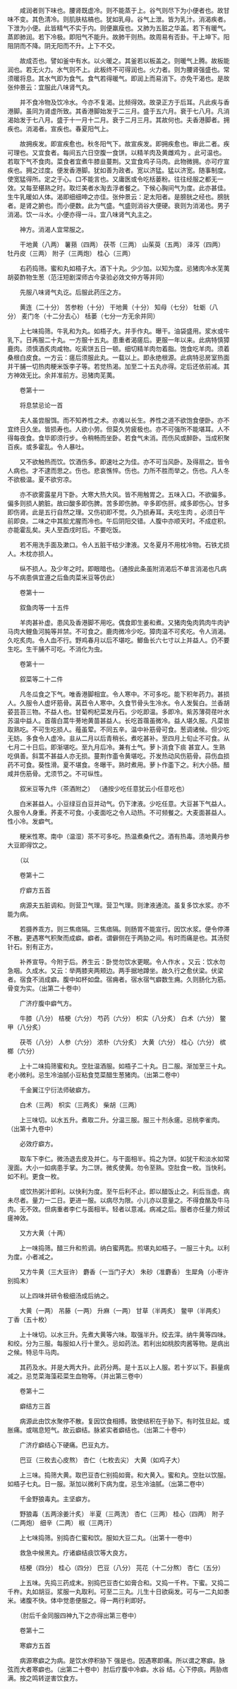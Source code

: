 <!-- { "loadSidebar": true } -->
　　咸润者则下味也。腰肾既虚冷。则不能蒸于上。谷气则尽下为小便者也。故甘味不变。其色清冷。则肌肤枯槁也。犹如乳母。谷气上泄。皆为乳汁。消渴疾者。下泄为小便。此皆精气不实于内。则便羸瘦也。又肺为五脏之华盖。若下有暖气。蒸即肺润。若下冷极。即阳气不能升。故肺干则热。故周易有否卦。干上坤下。阳阻阴而不降。阴无阳而不升。上下不交。

　　故成否也。譬如釜中有水。以火暖之。其釜若以板盖之。则暖气上腾。故板能润也。若无火力。水气则不上。此板终不可得润也。火力者。则为腰肾强盛也。常须暖将息。其水气即为食气。食气若得暖气。即润上而易消下。亦免干渴也。是故张仲景云：宜服此八味肾气丸。

　　并不食冷物及饮冷水。今亦不复渴。比频得效。故录正方于后耳。凡此疾与香港脚。虽同为肾虚所致。其香港脚始发于二三月。盛于五六月。衰于七八月。凡消渴始发于七八月。盛于十一月十二月。衰于二月三月。其故何也。夫香港脚者。拥疾也。消渴者。宣疾也。春夏阳气上。

　　故拥疾发。即宣疾愈也。秋冬阳气下。故宣疾发。即拥疾愈也。审此二者。疾可理也。又宜食者。每间五六日空腹一食饼。以精羊肉及黄雌鸡为 。此可温也。若取下气不食肉。菜食者宜煮牛膝韭蔓荆。又宜食鸡子马肉。此物微拥。亦可疗宣疾也。拥之过度。便发香港脚。犹如善为政者。宽以济猛。猛以济宽。随事制度。使宽猛得所。定之于心。口不能言也。又庸医或令吃栝蒌粉。往往经服之都无一效。又每至椹熟之时。取烂美者水淘去浮者餐之。下候心胸间气为度。此亦甚佳。生牛乳暖如人体。渴即细细呻之亦佳。张仲景云：足太阳者。是膀胱之经也。膀胱者。是肾之腑也。而小便数。此为气盛。气盛则消谷大便硬。衰则为消渴也。男子消渴。饮一斗水。小便亦得一斗。宜八味肾气丸主之。

　　神方。消渴人宜常服之。

　　干地黄（八两） 薯蓣（四两） 茯苓（三两） 山茱萸（五两） 泽泻（四两） 牡丹皮（三两） 附子（三两炮） 桂心（三两）

　　右药捣筛。蜜和丸如梧子大。酒下十丸。少少加。以知为度。忌猪肉冷水芜荑胡荽酢物生葱（范汪短剧深师古今录验必效文仲方等并同）

　　先服八味肾气丸讫。后服此药压之方。

　　黄连（二十分） 苦参粉（十分） 干地黄（十分） 知母（七分） 牡蛎（八分） 麦门冬（十二分去心） 栝蒌（七分一方无余并同）

　　上七味捣筛。牛乳和为丸。如梧子大。并手作丸。曝干。油袋盛用。浆水或牛乳下。日再服二十丸。一方服十五丸。患重者渴瘥后。更服一年以来。此病特慎獐鹿肉。须慎酒炙肉咸物。吃索饼五日一顿。细切精羊肉勿着脂。饱食吃羊肉。须着桑根白皮食。一方云：瘥后须服此丸。一载以上。即永绝根源。此病特忌房室热面并干脯一切热肉粳米饭李子等。若觉热渴。加至二十五丸亦得。定后还依前减。其方神效无比。余并准前方。忌猪肉芜荑。

　　卷第十一

　　将息禁忌论一首

　　夫人虽尝服饵。而不知养性之术。亦难以长生。养性之道不欲饱食便卧。亦不宜终日久坐。皆损寿也。人欲小劳。但莫久劳疲极也。亦不可强所不能堪耳。人不得每夜食。食毕即须行步。令稍畅而坐卧。若食气未消。而伤风或醉卧。当成积聚百疾。或多霍乱。令人暴吐。

　　又不欲触热而饮。饮酒伤多。即速吐之为佳。亦不可当风卧。及得扇之。皆令人病也。才不逮而思之。伤也。悲哀憔悴。伤也。力所不胜而举之。伤也。凡人冬不欲极温。夏不欲穷凉。

　　亦不欲雾露星月下卧。大寒大热大风。皆不用触胃之。五味入口。不欲偏多。偏多则损人腑脏。故曰酸多即伤脾。苦多即伤肺。辛多即伤肝。咸多即伤心。甘多即伤肾。此是五行自然之理。又伤初即不觉。久乃损寿耳。夫吃生肉 。必须日午前即良。二味之中其脍尤腥而冷也。午后阴阳交错。人腹中亦顺天时。不成症积。亦能霍乱矣。夫人至酉戌时后。不要吃饭。

　　若不用洗手面及漱口。令人五脏干枯少津液。又冬夏月不用枕冷物。石铁尤损人。木枕亦损人。

　　纵不损人。及少年之时。即眼暗也。（通按此条虽附消渴后不单言消渴也凡病与不病患俱宜遵之后鱼肉菜米豆等仿此）

　　卷第十一

　　叙鱼肉等一十五件

　　羊肉甚补虚。患风及香港脚不用吃。偶食即生姜和煮。又猪肉兔肉鹑肉牛肉驴马肉大鲤鱼河肫等并禁。不可食之。鹿肉微冷少吃。獐肉温不可炙吃。令人消渴。久吃炙肉。令人血不行。野鸡春月以后不堪吃。鲫鱼长六七寸以上并益人。仍不要生吃。生干脯不可吃。不消化为虫。

　　卷第十一

　　叙菜等二十二件

　　凡冬瓜食之下气。唯香港脚相宜。令人寒中。不可多吃。能下积年药力。甚损人。久服令人虚坏筋骨。莴苣令人寒中。久食节骨头生冷水。令人发鬓白。兰香胡荽芸苔三物。不益人也。甘菊枸杞菜发丹石。少吃即温。多即冷。紫苏薄荷荏叶水苏温中益人。首蓿白蒿牛蒡地黄苗甚益人。长吃首蓿虽微冷。益人堪久服。凡菜皆取熟吃。不可生吃损人。薤虽荤。不同五辛。温中补筋骨可食。葱调诸候。但少吃无妨。多食令人虚冷。韭从二月以后青稍长。煮吃甚补。至四月上旬止不可食。从七月二十日后。即渐堪吃。至九月后冷。兼有土气。萝卜消食下痰 甚宜人。生熟吃俱善。斜蒿不甚益人亦无损。蔓荆作齑令黄堪吃。芥发热动风伤筋骨。蒜伤血损药不可食。葵性滑。夏不堪食。冬曝干。熟时煮用。萝卜作齑下之。利大小肠。醋咸并伤筋骨。尤须节之。不可纵性。

　　叙米豆等九件（茶酒附之） （通按少吃任意犹云小任意吃也）

　　白米甚益人。小豆绿豆白豆并动气。仍下津液。少吃任意。大豆甚下气益人。久服令人身重。荞麦不可食。小麦面吃之令人动热。不可频餐之。大麦面甚益人。性小冷。发癖气。

　　粳米性寒。南中（温湿）茶不可多吃。热温煮桑代之。酒有热毒。渍地黄丹参大豆即得饮之。

　　（以

　　卷第十二

　　疗癖方五首

　　病源夫五脏调和。则营卫气理。营卫气理。则津液通流。虽复多饮水浆。亦不能为病。

　　若摄养乖方。则三焦痞隔。三焦痞隔。则肠胃不能宣行。因饮水浆。便令停滞不散。更遇寒气积聚而成癖。癖者。谓僻侧在于两胁之间。有时而痛是也。其汤熨针石。别有正方。

　　补养宣导。今附于后。养生云：卧觉勿饮水更眠。令人作水 。又云：饮水勿急咽。久成水。又云：举两膝夹两颊边。两手据地蹲坐。故久行之愈伏梁。伏梁者。宿食不消成癖。腹中如杯如盘。宿痈者。宿水宿气癖数生痈。久则肠化为筋。骨变为实。（出第二十卷中）

　　广济疗腹中癖气方。

　　牛膝（八分） 桔梗（六分） 芍药（六分） 枳实（八分炙） 白术（六分） 鳖甲（八分炙）

　　茯苓（八分） 人参（六分） 浓朴（六分炙） 大黄（六分） 桂心（六分） 槟榔（六分）

　　上十二味捣筛蜜和丸。空肚温酒服。如梧子二十丸。日二服。渐加至三十丸。老小微利。忌生冷油腻小豆粘食苋菜醋生葱猪肉。（出第二卷中）

　　千金翼江宁衍法师破癖方。

　　白术（三两） 枳实（三两炙） 柴胡（三两）

　　上三味切。以水五升。煮取二升。分温三服。服三十剂永瘥。忌桃李雀肉。（出第十九卷中）

　　必效疗癖方。

　　取车下李仁。微汤退去皮及并仁。与干面相半。捣之为饼。如犹干和淡水如常溲面。大小一如病患手掌。为二饼。微炙使黄。勿令至熟。空肚食一枚。当快利。如不利。更食一枚。

　　或饮热粥汁即利。以快利为度。至午后利不止。即以醋饭止之。利后当虚。病未尽者。量力一二日。更进一服。以病尽为限。小儿亦以意量之。不得食酪及牛马肉。无不效。但病重者李仁与面相半。轻者以意减。病减之后。服者亦任量力频试瘥神效。

　　又方大黄（十两）

　　上一味捣筛。醋三升和煎调。纳白蜜两匙。煎堪丸如梧子。一服三十丸。以利为度。小者减之。

　　又方牛黄（三大豆许） 麝香（一当门子大） 朱砂（准麝香） 生犀角（小枣许别捣末）

　　以上四味并研令极细汤成后纳之。

　　大黄（一两） 吊藤（一两） 升麻（一两） 甘草（半两炙） 鳖甲（半两炙） 丁香（五十枚）

　　上十味切。以水三升。先煮大黄等六味。取强半升。绞去滓。纳牛黄等四味。和绞。分为三服。每服如人行十里久。忌如药法。若利出如桃胶肉酱等物。是病出之候。特忌牛马肉。

　　其药及水。并是大两大升。此药分两。是十五以上人服。若十岁以下。斟量病减之。忌苋菜海藻菘菜生血物等。（并出第三卷中）

　　卷第十二

　　癖结方三首

　　病源此由饮水聚停不散。复因饮食相搏。致使结积在于胁下。有时弦旦起。或胀痛。或喘息短气。故云癖结。脉紧实者癖结也。（出第二十卷中）

　　广济疗癖结心下硬痛。巴豆丸方。

　　巴豆（三枚去心皮熬） 杏仁（七枚去尖） 大黄（如鸡子大）

　　上三味。捣筛大黄。取巴豆杏仁别捣如膏。和大黄入。蜜和丸。空肚以饮服。如梧子七丸。日一服。渐加以微利下病为度。忌生冷油腻。（出第二卷中）

　　千金野狼毒丸。主坚癖方。

　　野狼毒（五两涂姜汁炙） 半夏（三两洗） 杏仁（三两） 桂心（四两） 附子（二两炮） 细辛（二两） 椒（三两汗）

　　上七味捣筛。别捣杏仁蜜和饮。服如大豆二丸。（出第十一卷中）

　　救急中候黑丸。疗诸癖结痰饮等大良方。

　　桔梗（四分） 桂心（四分） 巴豆（八分） 芫花（十二分熬） 杏仁（五分）

　　上五味。先捣三药成末。别捣巴豆杏仁如膏合和。又捣一千杵。下蜜。又捣二千杵。丸如胡豆。浆服一丸取利。可至二三丸。儿生十日欲痫发。可与一二丸如黍米。诸腹不快。体中觉患便服之。得一两行利即好。

　　（肘后千金同服四神九下之亦得出第三卷中）

　　卷第十二

　　寒癖方五首

　　病源寒癖之为病。是饮水停积胁下 强是也。因遇寒即痛。所以谓之寒癖。脉弦而大者寒癖也。（出第二十卷中）肘后疗腹中冷癖。水谷 结。心下停痰。两胁痞满。按之鸣转逆害饮食方。

